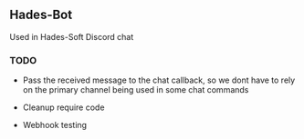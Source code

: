 ## Hades-Bot
Used in Hades-Soft Discord chat

### TODO

- Pass the received message to the chat callback, so we dont have to rely on the primary channel being used in some chat commands

- Cleanup require code

- Webhook testing
